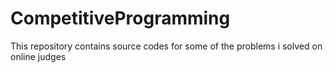 # CompetitiveProgramming
This repository contains source codes for some of the problems i solved on online judges
